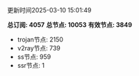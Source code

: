 更新时间2025-03-10 15:01:49

**总订阅: 4057**
**总节点: 10053**
**有效节点: 3849**
- trojan节点: 2150
- v2ray节点: 739
- ss节点: 959
- ssr节点: 1
